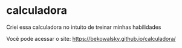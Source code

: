 # calculadora
 Criei essa calculadora no intuito de treinar minhas habilidades

Você pode acessar o site: https://bekowalsky.github.io/calculadora/
